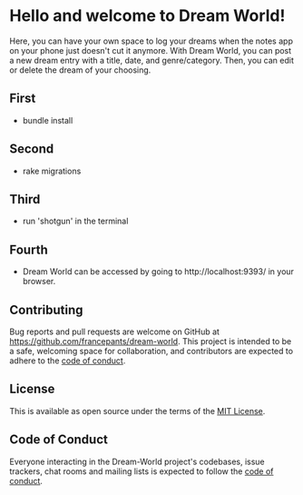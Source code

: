 
# Hello and welcome to Dream World! 

Here, you can have your own space to log your dreams when the notes app on your phone just doesn't cut it anymore. 
With Dream World, you can post a new dream entry with a title, date, and genre/category. Then, you can edit or delete the dream of your choosing. 

## First
- bundle install

## Second
- rake migrations

## Third
- run 'shotgun' in the terminal

## Fourth 
- Dream World can be accessed by going to http://localhost:9393/ in your browser. 


## Contributing

Bug reports and pull requests are welcome on GitHub at https://github.com/francepants/dream-world. This project is intended to be a safe, welcoming space for collaboration, and contributors are expected to adhere to the [code of conduct](https://github.com/francepants/dream-world/blob/master/CODE_OF_CONDUCT.md).

## License
This is available as open source under the terms of the [MIT License](https://opensource.org/licenses/MIT).


## Code of Conduct

Everyone interacting in the Dream-World project's codebases, issue trackers, chat rooms and mailing lists is expected to follow the [code of conduct](https://github.com/francepants/dream-world/blob/master/CODE_OF_CONDUCT.md).


